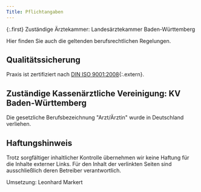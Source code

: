 ```yaml
---
Title: Pflichtangaben
---
```


{:.first}
Zuständige Ärztekammer: Landesärztekammer Baden-Württemberg

Hier finden Sie auch die geltenden berufsrechtlichen Regelungen.

Qualitätssicherung
------------------

Praxis ist zertifiziert nach [DIN ISO 9001:2008](images/ISO-Zertifikat.pdf){:.extern}.

Zuständige Kassenärztliche Vereinigung: KV Baden-Württemberg
------------------------------------------------------------

Die gesetzliche Berufsbezeichnung "Arzt/Ärztin" wurde in Deutschland verliehen.

Haftungshinweis
---------------

Trotz sorgfältiger inhaltlicher Kontrolle übernehmen wir keine Haftung für die Inhalte externer Links. Für den Inhalt der verlinkten Seiten sind ausschließlich deren Betreiber verantwortlich.

Umsetzung: Leonhard Markert
